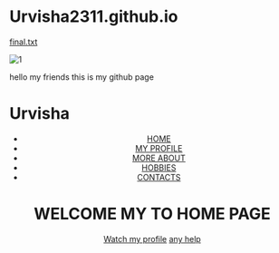 # Urvisha2311.github.io
[final.txt](https://github.com/Urvisha2311/Urvisha2311.github.io/files/4781667/final.txt)

![1](https://user-images.githubusercontent.com/66828006/84681483-ccb75480-af51-11ea-8803-129f08b63eac.JPG)

hello my friends this is my github page 
<html>
  <h1>Urvisha</h1>
  <body>
<header>
<div class="main">

<ul>
<li class="active"><a href="#" >HOME</a></li>
<li><a href="#" >MY PROFILE</a></li>
<li><a href="#" >MORE ABOUT </a></li>
<li><a href="#" >HOBBIES</a></li>
<li><a href="#" >CONTACTS </a></li>
</ul>
</div>
<div class="title">
<h1>WELCOME MY  TO HOME PAGE</h1>
</div>
<div class="button">
<a href ="#" class="btn">Watch my profile</a>
<a href ="#" class="btn">any help</a>

